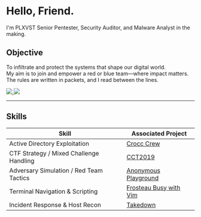 
# Hello, Friend.

I'm PLXVST
Senior Pentester, Security Auditor, and Malware Analyst in the making.   

## Objective
To infiltrate and protect the systems that shape our digital world.  
My aim is to join and empower a red or blue team—where impact matters.  
The rules are written in packets, and I read between the lines.

<a href="https://tryhackme.com/p/PRX">
  <img src="https://img.shields.io/badge/-TryHackMe_Profile-3C0D0D?&style=for-the-badge&logo=tryhackme&logoColor=white" />
</a>

<a href="https://instagram.com/prx.hacks">
  <img src="https://img.shields.io/badge/-Instagram_Profile-1A1A1A?&style=for-the-badge&logo=instagram&logoColor=E4405F" />
</a>

---

## Skills

| Skill                                         | Associated Project            |
|-----------------------------------------------|-------------------------------|
| Active Directory Exploitation                    | [Crocc Crew](https://tryhackme.com/room/crocccrew) |
| CTF Strategy / Mixed Challenge Handling          | [CCT2019](https://tryhackme.com/room/cct2019) |
| Adversary Simulation / Red Team Tactics          | [Anonymous Playground](https://tryhackme.com/room/anonymousplayground) |
| Terminal Navigation & Scripting                  | [Frosteau Busy with Vim](https://tryhackme.com/room/busyvimfrosteau) |
| Incident Response & Host Recon                   | [Takedown](https://tryhackme.com/room/takedown) |

